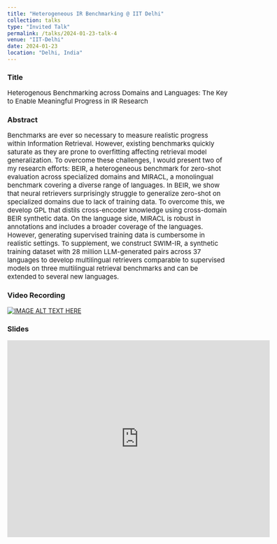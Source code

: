 ```yaml
---
title: "Heterogeneous IR Benchmarking @ IIT Delhi"
collection: talks
type: "Invited Talk"
permalink: /talks/2024-01-23-talk-4
venue: "IIT-Delhi"
date: 2024-01-23
location: "Delhi, India"
---
```


### Title 
<p style="font-size: 15px;">Heterogenous Benchmarking across Domains and Languages: The Key to Enable Meaningful Progress in IR Research</p>

### Abstract
<p style="font-size: 15px;">Benchmarks are ever so necessary to measure realistic progress within Information Retrieval. However, existing benchmarks quickly saturate as they are prone to overfitting affecting retrieval model generalization. To overcome these challenges, I would present two of my research efforts: BEIR, a heterogeneous benchmark for zero-shot evaluation across specialized domains and MIRACL, a monolingual benchmark covering a diverse range of languages. In BEIR, we show that neural retrievers surprisingly struggle to generalize zero-shot on specialized domains due to lack of training data. To overcome this, we develop GPL that distils cross-encoder knowledge using cross-domain BEIR synthetic data. On the language side, MIRACL is robust in annotations and includes a broader coverage of the languages. However, generating supervised training data is cumbersome in realistic settings. To supplement, we construct SWIM-IR, a synthetic training dataset with 28 million LLM-generated pairs across 37 languages to develop multilingual retrievers comparable to supervised models on three multilingual retrieval benchmarks and can be extended to several new languages.
</p>

### Video Recording
[![IMAGE ALT TEXT HERE](https://img.youtube.com/vi/5ujaTVx-AkI/0.jpg)](https://www.youtube.com/watch?v=5ujaTVx-AkI)

### Slides 
<embed src="https://thakur-nandan.github.io/files/IIITD-Presentation-Trimmed.pptx.pdf" type="application/pdf" width="600px" height="450px" />